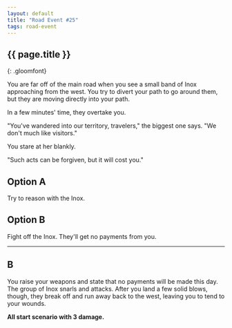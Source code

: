 ```yaml
---
layout: default
title: "Road Event #25"
tags: road-event
---
```


## {{ page.title }}
{: .gloomfont}

You are far off of the main road when you see a small band of Inox approaching
from the west.  You try to divert your path to go around them, but they are moving
directly into your path.

In a few minutes' time, they overtake you.

"You've wandered into our territory, travelers," the biggest one says. "We don't
much like visitors."

You stare at her blankly.

"Such acts can be forgiven, but it will cost you."

## Option A

Try to reason with the Inox.

## Option B

Fight off the Inox.  They'll get no payments from you.

***

## B

You raise your weapons and state that no payments will be made this day.  The group of Inox
snarls and attacks.  After you land a few solid blows, though, they break off and run away
back to the west, leaving you to tend to your wounds.

<strong>All start scenario with 3 damage.</strong>

